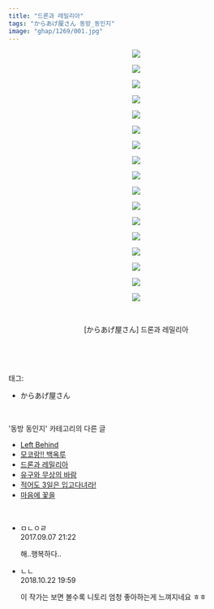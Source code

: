 ```yaml
---
title: "드론과 레밀리아"
tags: "からあげ屋さん 동방_동인지"
image: "ghap/1269/001.jpg"
---
```

<div class="article">
<p style="text-align: center; clear: none; float: none;"><img src="{{ site.nasurl }}/ghap/1269/001.jpg"/></p>
<p style="text-align: center; clear: none; float: none;"><img src="{{ site.nasurl }}/ghap/1269/002.jpg"/></p>
<p style="text-align: center; clear: none; float: none;"><img src="{{ site.nasurl }}/ghap/1269/003.jpg"/></p>
<p style="text-align: center; clear: none; float: none;"><img src="{{ site.nasurl }}/ghap/1269/004.jpg"/></p>
<p style="text-align: center; clear: none; float: none;"><img src="{{ site.nasurl }}/ghap/1269/005.jpg"/></p>
<p style="text-align: center; clear: none; float: none;"><img src="{{ site.nasurl }}/ghap/1269/006.jpg"/></p>
<p style="text-align: center; clear: none; float: none;"><img src="{{ site.nasurl }}/ghap/1269/007.jpg"/></p>
<p style="text-align: center; clear: none; float: none;"><img src="{{ site.nasurl }}/ghap/1269/008.jpg"/></p>
<p style="text-align: center; clear: none; float: none;"><img src="{{ site.nasurl }}/ghap/1269/009.jpg"/></p>
<p style="text-align: center; clear: none; float: none;"><img src="{{ site.nasurl }}/ghap/1269/010.jpg"/></p>
<p style="text-align: center; clear: none; float: none;"><img src="{{ site.nasurl }}/ghap/1269/011.jpg"/></p>
<p style="text-align: center; clear: none; float: none;"><img src="{{ site.nasurl }}/ghap/1269/012.jpg"/></p>
<p style="text-align: center; clear: none; float: none;"><img src="{{ site.nasurl }}/ghap/1269/013.jpg"/></p>
<p style="text-align: center; clear: none; float: none;"><img src="{{ site.nasurl }}/ghap/1269/014.jpg"/></p>
<p style="text-align: center; clear: none; float: none;"><img src="{{ site.nasurl }}/ghap/1269/015.jpg"/></p>
<p style="text-align: center; clear: none; float: none;"><img src="{{ site.nasurl }}/ghap/1269/016.jpg"/></p>
<p style="text-align: center; clear: none; float: none;"><img src="{{ site.nasurl }}/ghap/1269/017.jpg"/></p>
<p style="text-align: center; clear: none; float: none;"><br/></p>
<p style="text-align: center; clear: none; float: none;">[からあげ屋さん] 드론과 레밀리아</p>
<p><br/></p>
</div><br/>
<div class="tagTrail">
<p>태그: </p>
<ul>
<li>からあげ屋さん</li>
</ul>
</div><br/>
<div class="another">
<p>'동방 동인지' 카테고리의 다른 글</p>
<ul>
<li><a href="/2016-07-31-ghap_1271">Left Behind</a></li>
<li><a href="/2016-07-31-ghap_1270">모코랑!! 백옥루</a></li>
<li><a href="/2016-07-31-ghap_1269">드론과 레밀리아</a></li>
<li><a href="/2016-07-31-ghap_1268">유구와 무상의 바람</a></li>
<li><a href="/2016-07-31-ghap_1267">적어도 3일은 입고다녀라!</a></li>
<li><a href="/2016-07-31-ghap_1266">마음에 꽃을</a></li>
</ul>
</div><br/>
<div class="cb_module cb_fluid">
<div class="cb_wrt cb_profile">
<div class="comment">
<ul>
<li class="cb_thumb_off" id="comment15078370">
<div class="cb_comment_area">
<div class="cb_info_area">
<div class="cb_section">
<span class="cb_nick_name">ㅁㄴㅇㄹ</span>
</div>
<div class="cb_section">
<span class="cb_date">2017.09.07 21:22 </span>
</div>
</div>
<div class="cb_dsc_comment">
<p class="cb_dsc">
											해..행복하다..
										</p>
</div>
</div></li>
<li class="cb_thumb_off" id="comment15359813">
<div class="cb_comment_area">
<div class="cb_info_area">
<div class="cb_section">
<span class="cb_nick_name">ㄴㄴ</span>
</div>
<div class="cb_section">
<span class="cb_date">2018.10.22 19:59 </span>
</div>
</div>
<div class="cb_dsc_comment">
<p class="cb_dsc">
											이 작가는 보면 볼수록 니토리 엄청 좋아하는게 느껴지네요 ㅎㅎ
										</p>
</div>
</div></li>
</ul>
</div>
</div><!-- commentList close -->
</div><br/>
